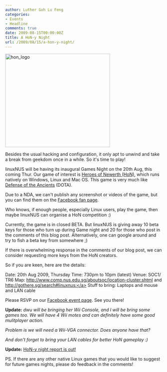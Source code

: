 ```yaml
---
author: Luther Goh Lu Feng
categories:
- Events
- Headline
comments: true
date: 2009-08-15T00:00:00Z
title: A HoN-y Night
url: /2009/08/15/a-hon-y-night/
---
```


<img src="/res/2009/08/hon_logo.png" alt="hon_logo" title="hon_logo" width="336" height="300" class="aligncenter size-full wp-image-767" />

Besides the usual hacking and configuration, it only apt to unwind and take a break from geekdom once in a while. So it's time to play!

linuxNUS will be having its inaugural Games Night on the 20th Aug, this coming Thur. Our game of interest is <a href="http://beta.heroesofnewerth.com/">Heroes of Newerth (HoN)</a>, which runs natively on Windows, Linux and Mac OS. This game is very much like <a href="http://en.wikipedia.org/wiki/Defense_of_the_Ancients">Defense of the Ancients</a> (DOTA).

Due to a NDA, we can't publish any screenshot or videos of the game, but you can find them on the <a href=" http://www.facebook.com/heroesofnewerth?ref=ts">Facebook fan page</a>.

Who knows, if enough people, especially Linux users, play the game, then maybe linuxNUS can organise a HoN competition :)

Currently, the game is in closed BETA. But linuxNUS is giving away 10 beta keys for those who turn up during Game night  and 20 for those who post in the comments of this blog post. Alternatively, one can google around and try to fish a beta key from somewhere ;)

If there is overwhelming response in the comments of our blog post, we can consider requesting more keys from the HoN creators.

So if you are keen, here are the details:

Date: 20th Aug 2009, Thursday
Time: 730pm to 10pm (latest)
Venue: SOC1/ TR6
Map: <a href="http://www.comp.nus.edu.sg/aboutsoc/location-cluster.shtml">http://www.comp.nus.edu.sg/aboutsoc/location-cluster.shtml</a> and <a href="http://gothere.sg/search#linuxnus:">http://gothere.sg/search#linuxnus:</a>
Stuff to bring: Laptops and mouse and LAN cable

Please RSVP on our <a href="http://www.facebook.com/event.php?eid=117891673379">Facebook event page</a>. See you there!

<strong>Update:</strong> <em>dwu will be bringing her Wii Console, and I will be bring some games too. We will have 4 Wii motes and can definitely have some good mulitplayer action.

Problem is we will need a Wii-VGA connector. Does anyone have that?

And don't forget to bring your LAN cables for better HoN gameplay :)</em>

<strong>Update:</strong> <a href="http://linuxnus.org/2009/08/27/hon-y-night-report-and-photos/">HoN-y night report is out!</a>

PS. If there are any other native Linux games that you would like to suggest for future games nights, please do feedback in the comments!
